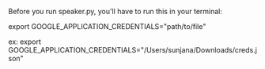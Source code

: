 Before you run speaker.py, you'll have to run this in your terminal:

export GOOGLE_APPLICATION_CREDENTIALS="path/to/file"

ex: export GOOGLE_APPLICATION_CREDENTIALS="/Users/sunjana/Downloads/creds.json"



